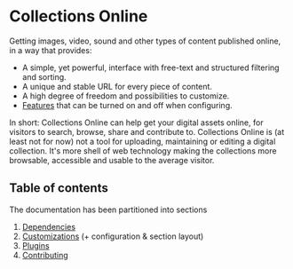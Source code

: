 # Collections Online

Getting images, video, sound and other types of content published online, in a
way that provides:

- A simple, yet powerful, interface with free-text and structured filtering and
  sorting.
- A unique and stable URL for every piece of content.
- A high degree of freedom and possibilities to customize.
- [Features](./FEATURES.md) that can be turned on and off when configuring.

In short: Collections Online can help get your digital assets online, for
visitors to search, browse, share and contribute to. Collections Online is
(at least not for now) not a tool for uploading, maintaining or editing a
digital collection. It's more shell of web technology making the collections
more browsable, accessible and usable to the average visitor.

## Table of contents

The documentation has been partitioned into sections

1. [Dependencies](./DEPENDENCIES.md)
2. [Customizations](./CUSTOMIZATIONS.md) (+ configuration & section layout)
3. [Plugins](./PLUGINS.md)
4. [Contributing](./CONTRIBUTING.md)
